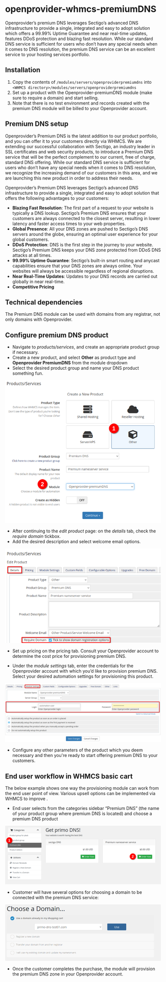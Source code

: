 # openprovider-whmcs-premiumDNS

Openprovider’s premium DNS leverages Sectigo’s advanced DNS infrastructure to provide a single, 
integrated and easy to adopt solution which offers a 99.99% Uptime Guarantee and near real-time updates, 
features DDoS protection and blazing fast resolution. While our standard DNS service is sufficient for 
users who don’t have any special needs when it comes to DNS resolution, the premium DNS service can be an excellent 
service to your hosting services portfolio.



## Installation

 1. Copy the contents of `/modules/servers/openproviderpremiumdns` into `<WHMCS directory>/modules/servers/openproviderpremiumdns` 
 2. Set up a product with the Openprovider-premiumDNS module (make sure to require a domain) and start selling.
 3. Note that there is no test environment and records created with the premium DNS module will be billed to your Openprovider account.



## Premium DNS setup

Openprovider’s Premium DNS is the latest addition to our product portfolio, and you can offer it to your customers directly via WHMCS. 
We are extending our successful collaboration with Sectigo, an industry leader in SSL certificates and web security products, 
to introduce a Premium DNS service that will be the perfect complement to our current, free of charge, standard DNS offering. 
While our standard DNS service is sufficient for users who don’t have any special needs when it comes to DNS resolution, 
we recognize the increasing demand of our customers in this area, and we are launching this new product in order to address their needs.

Openprovider’s Premium DNS leverages Sectigo’s advanced DNS infrastructure to provide a single, 
integrated and easy to adopt solution that offers the following advantages to your customers:

- **Blazing Fast Resolution**: The first part of a request to your website is typically a DNS lookup. Sectigo’s Premium DNS ensures that your customers are always connected to the closest server, resulting in lower latency and faster access times to your web properties.
- **Global Presence**: All your DNS zones are pushed to Sectigo’s DNS servers around the globe, ensuring an optimal user experience for your global customers.
- **DDoS Protection**: DNS is the first step in the journey to your website. Sectigo’s Premium DNS keeps your DNS zone protected from DDoS DNS attacks at all times.
- **99.99% Uptime Guarantee**: Sectigo’s built-in smart routing and anycast capabilities ensure that your DNS zones are always online. Your websites will always be accessible regardless of regional disruptions.
- **Near Real-Time Updates**: Updates to your DNS records are carried out globally in near real-time.
- **Competitive Pricing**



## Technical dependencies

The Premium DNS module can be used with domains from any registrar, not only domains with Openprovider. 



## Configure premium DNS product

- Navigate to *products/services*, and create an appropriate product group if necessary.
- Create a new product, and select **Other** as product type and **Openprovider PremiumDNS** from the module dropdown
- Select the desired product group and name your DNS product something fun.

![img](images/create_new_product_step1)

- After continuing to the *edit product* page: on the *details* tab, check the *require domain* tickbox.
- Add the desired description and select welcome email options.

![img](images/create_new_product_step2)



- Set up pricing on the pricing tab. Consult your Openprovider account to determine the cost price for provisioning premium DNS.

- Under the *module settings* tab, enter the credentials for the Openprovider account with which you’d like to provision premium DNS. Select your desired automation settings for provisioning this product.



![img](images/create_new_product_step3)

- Configure any other parameters of the product which you deem necessary and then you're ready to start offering premium DNS to your customers.



## End user workflow in WHMCS basic cart

The below example shows one way the provisioning module can work from the end user point of view. Various upsell options can be implemented via WHMCS to improve .

- End user selects from the categories sidebar “Premium DNS” (the name of your product group where premium DNS is located) and choose a premium DNS product

![img](images/end_user_workflow_step1)



- Customer will have several options for choosing a domain to be connected with the premium DNS service:



![img](images/end_user_workflow_step2)



- Once the customer completes the purchase, the module will provision the premium DNS zone in your Openprovider account. 
